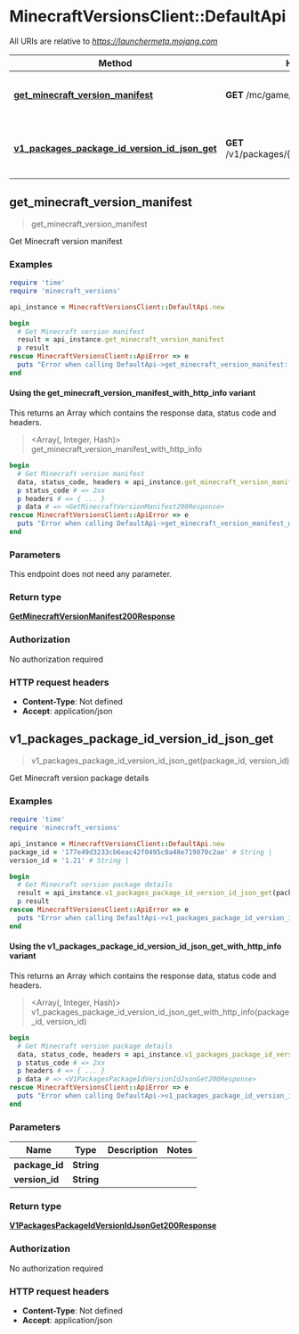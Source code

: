 # MinecraftVersionsClient::DefaultApi

All URIs are relative to *https://launchermeta.mojang.com*

| Method | HTTP request | Description |
| ------ | ------------ | ----------- |
| [**get_minecraft_version_manifest**](DefaultApi.md#get_minecraft_version_manifest) | **GET** /mc/game/version_manifest.json | Get Minecraft version manifest |
| [**v1_packages_package_id_version_id_json_get**](DefaultApi.md#v1_packages_package_id_version_id_json_get) | **GET** /v1/packages/{packageId}/{versionId}.json | Get Minecraft version package details |


## get_minecraft_version_manifest

> <GetMinecraftVersionManifest200Response> get_minecraft_version_manifest

Get Minecraft version manifest

### Examples

```ruby
require 'time'
require 'minecraft_versions'

api_instance = MinecraftVersionsClient::DefaultApi.new

begin
  # Get Minecraft version manifest
  result = api_instance.get_minecraft_version_manifest
  p result
rescue MinecraftVersionsClient::ApiError => e
  puts "Error when calling DefaultApi->get_minecraft_version_manifest: #{e}"
end
```

#### Using the get_minecraft_version_manifest_with_http_info variant

This returns an Array which contains the response data, status code and headers.

> <Array(<GetMinecraftVersionManifest200Response>, Integer, Hash)> get_minecraft_version_manifest_with_http_info

```ruby
begin
  # Get Minecraft version manifest
  data, status_code, headers = api_instance.get_minecraft_version_manifest_with_http_info
  p status_code # => 2xx
  p headers # => { ... }
  p data # => <GetMinecraftVersionManifest200Response>
rescue MinecraftVersionsClient::ApiError => e
  puts "Error when calling DefaultApi->get_minecraft_version_manifest_with_http_info: #{e}"
end
```

### Parameters

This endpoint does not need any parameter.

### Return type

[**GetMinecraftVersionManifest200Response**](GetMinecraftVersionManifest200Response.md)

### Authorization

No authorization required

### HTTP request headers

- **Content-Type**: Not defined
- **Accept**: application/json


## v1_packages_package_id_version_id_json_get

> <V1PackagesPackageIdVersionIdJsonGet200Response> v1_packages_package_id_version_id_json_get(package_id, version_id)

Get Minecraft version package details

### Examples

```ruby
require 'time'
require 'minecraft_versions'

api_instance = MinecraftVersionsClient::DefaultApi.new
package_id = '177e49d3233cb6eac42f0495c0a48e719870c2ae' # String | 
version_id = '1.21' # String | 

begin
  # Get Minecraft version package details
  result = api_instance.v1_packages_package_id_version_id_json_get(package_id, version_id)
  p result
rescue MinecraftVersionsClient::ApiError => e
  puts "Error when calling DefaultApi->v1_packages_package_id_version_id_json_get: #{e}"
end
```

#### Using the v1_packages_package_id_version_id_json_get_with_http_info variant

This returns an Array which contains the response data, status code and headers.

> <Array(<V1PackagesPackageIdVersionIdJsonGet200Response>, Integer, Hash)> v1_packages_package_id_version_id_json_get_with_http_info(package_id, version_id)

```ruby
begin
  # Get Minecraft version package details
  data, status_code, headers = api_instance.v1_packages_package_id_version_id_json_get_with_http_info(package_id, version_id)
  p status_code # => 2xx
  p headers # => { ... }
  p data # => <V1PackagesPackageIdVersionIdJsonGet200Response>
rescue MinecraftVersionsClient::ApiError => e
  puts "Error when calling DefaultApi->v1_packages_package_id_version_id_json_get_with_http_info: #{e}"
end
```

### Parameters

| Name | Type | Description | Notes |
| ---- | ---- | ----------- | ----- |
| **package_id** | **String** |  |  |
| **version_id** | **String** |  |  |

### Return type

[**V1PackagesPackageIdVersionIdJsonGet200Response**](V1PackagesPackageIdVersionIdJsonGet200Response.md)

### Authorization

No authorization required

### HTTP request headers

- **Content-Type**: Not defined
- **Accept**: application/json

